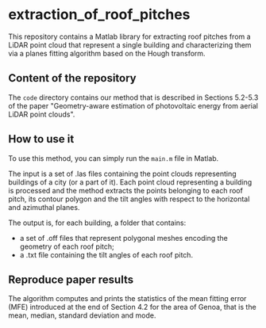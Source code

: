 # extraction_of_roof_pitches

This repository contains a Matlab library for extracting roof pitches from a LiDAR point cloud that represent a single building and characterizing them via a planes fitting algorithm based on the Hough transform. 

## Content of the repository

The ```code``` directory contains our method that is described in Sections 5.2-5.3 of the paper "Geometry-aware estimation of photovoltaic energy from aerial LiDAR point clouds".

## How to use it
To use this method, you can simply run the ```main.m``` file in Matlab. 

The input is a set of .las files containing the point clouds representing buildings of a city (or a part of it). 
Each point cloud representing a building is processed and the method extracts the points belonging to each roof pitch, its contour polygon and the tilt angles with respect to the horizontal and azimuthal planes.  

The output is, for each building, a folder that contains:
- a set of .off files that represent polygonal meshes encoding the geometry of each roof pitch;
- a .txt file containing the tilt angles of each roof pitch.

## Reproduce paper results
The algorithm computes and prints the statistics of the mean fitting error (MFE) introduced at the end of Section 4.2 for the area of Genoa, that is the mean, median, standard deviation and mode.
